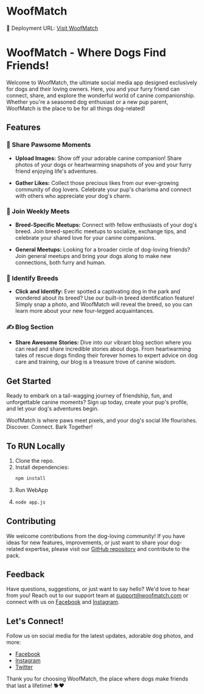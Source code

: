 # WoofMatch

🚀 Deployment URL: [Visit WoofMatch](https://woofmatch.onrender.com)

# WoofMatch - Where Dogs Find Friends!

Welcome to WoofMatch, the ultimate social media app designed exclusively for dogs and their loving owners. Here, you and your furry friend can connect, share, and explore the wonderful world of canine companionship. Whether you're a seasoned dog enthusiast or a new pup parent, WoofMatch is the place to be for all things dog-related!

## Features

### 📸 Share Pawsome Moments

- **Upload Images:** Show off your adorable canine companion! Share photos of your dogs or heartwarming snapshots of you and your furry friend enjoying life's adventures.

- **Gather Likes:** Collect those precious likes from our ever-growing community of dog lovers. Celebrate your pup's charisma and connect with others who appreciate your dog's charm.

### 🐾 Join Weekly Meets

- **Breed-Specific Meetups:** Connect with fellow enthusiasts of your dog's breed. Join breed-specific meetups to socialize, exchange tips, and celebrate your shared love for your canine companions.

- **General Meetups:** Looking for a broader circle of dog-loving friends? Join general meetups and bring your dogs along to make new connections, both furry and human.

### 🐶 Identify Breeds

- **Click and Identify:** Ever spotted a captivating dog in the park and wondered about its breed? Use our built-in breed identification feature! Simply snap a photo, and WoofMatch will reveal the breed, so you can learn more about your new four-legged acquaintances.

### ✍️ Blog Section

- **Share Awesome Stories:** Dive into our vibrant blog section where you can read and share incredible stories about dogs. From heartwarming tales of rescue dogs finding their forever homes to expert advice on dog care and training, our blog is a treasure trove of canine wisdom.


## Get Started
Ready to embark on a tail-wagging journey of friendship, fun, and unforgettable canine moments? Sign up today, create your pup's profile, and let your dog's adventures begin. 

WoofMatch is where paws meet pixels, and your dog's social life flourishes. Discover. Connect. Bark Together!

## To RUN Locally 
1. Clone the repo.
1. Install dependencies:
   ```bash
   npm install
2. Run WebApp
3.   ```bash
     node app.js


## Contributing

We welcome contributions from the dog-loving community! If you have ideas for new features, improvements, or just want to share your dog-related expertise, please visit our [GitHub repository](https://github.com/WoofMatch/woofmatch) and contribute to the pack.

## Feedback

Have questions, suggestions, or just want to say hello? We'd love to hear from you! Reach out to our support team at [support@woofmatch.com](mailto:keshariaditya90@gmail.com) or connect with us on [Facebook](https://www.facebook.com/woofmatch) and [Instagram](https://www.instagram.com/woofmatch).

## Let's Connect!

Follow us on social media for the latest updates, adorable dog photos, and more:

- [Facebook](https://www.facebook.com/woofmatch)
- [Instagram](https://www.instagram.com/woofmatch)
- [Twitter](https://twitter.com/woofmatch)

Thank you for choosing WoofMatch, the place where dogs make friends that last a lifetime! 🐕❤️
